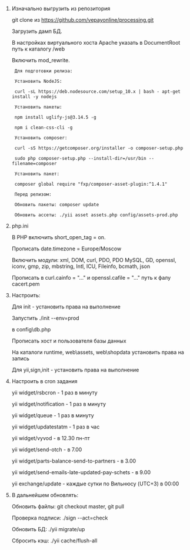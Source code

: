 1. Изначально выгрузить из репозитория

    git clone из https://github.com/vepayonline/processing.git
    
    Загрузить дамп БД.
    
    В настройках виртуального хоста Apache указать в DocumentRoot путь к каталогу /web
    
    Включить mod_rewrite.
      
        Для подготовки релиза: 
    
        Установить NodeJS:
                  
        curl -sL https://deb.nodesource.com/setup_10.x | bash - apt-get install -y nodejs
        
        Установить пакеты:
        
        npm install uglify-js@3.14.5 -g
        
        npm i clean-css-cli -g    
        
        Установить composer:
        
        curl -sS https://getcomposer.org/installer -o composer-setup.php
        
        sudo php composer-setup.php --install-dir=/usr/bin --filename=composer
        
        Установить пакет:
        
        composer global require "fxp/composer-asset-plugin:^1.4.1"
        
        Перед релизом:
        
        Обновить пакеты: composer update
        
        Обновить ассеты: ./yii asset assets.php config/assets-prod.php
       
2. php.ini

    В PHP включить short_open_tag = on.
    
    Прописать date.timezone = Europe/Moscow
    
    Включить модули: xml, DOM, curl, PDO, PDO MySQL,  GD, openssl, iconv, gmp, zip, mbstring, Intl, ICU, Fileinfo, bcmath, json
     
    Прописать в curl.cainfo = "..." и openssl.cafile = "..." путь к фалу cacert.pem

3. Настроить:

    Для init - установить права на выполнение
    
    Запустить ./init --env=prod
    
    в config\db.php 
    
    Прописать хост и пользователя базы данных
    
    На каталоги runtime, web\assets, web\shopdata установить права на запись
    
    Для yii,sign,init - установить права на выполнение

4. Настроить в cron задания

    yii widget/rsbcron - 1 раз в минуту
    
    yii widget/notification - 1 раз в минуту
    
    yii widget/queue - 1 раз в минуту
    
    yii widget/updatestatm - 1 раз в час
    
    yii widget/vyvod - в 12.30 пн-пт
    
    yii widget/send-otch - в 7.00
    
    yii widget/parts-balance-send-to-partners - в 3.00
    
    yii widget/send-emails-late-updated-pay-schets - в 9.00

    yii exchange/update - каждые сутки по Вильнюсу (UTC+3) в 00:00

5. В дальнейшем обновлять:

    Обновить файлы: git checkout master, git pull 
    
    Проверка подписи: ./sign --act=check
       
    Обновить БД: ./yii migrate/up 
        
    Сбросить кэш: ./yii cache/flush-all
